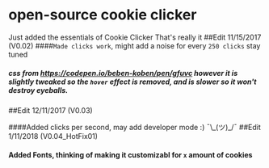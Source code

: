 # open-source cookie clicker 
Just added the essentials of Cookie Clicker
That's really it
##Edit 11/15/2017 (V0.02)
####```Made clicks work```, might add a noise for every ```250 clicks``` stay tuned
##### css from https://codepen.io/beben-koben/pen/gfuvc however it is slightly tweaked so the ```hover``` effect is removed, and is slower so it won't destroy eyeballs.
##Edit 12/11/2017 (V0.03)

####Added clicks per second, may add developer mode :) ¯\\_\(ツ)\_/¯
##Edit 1/11/2018 (V0.04_HotFix01)

#### Added Fonts, thinking of making it customizabl for `x` amount of cookies
